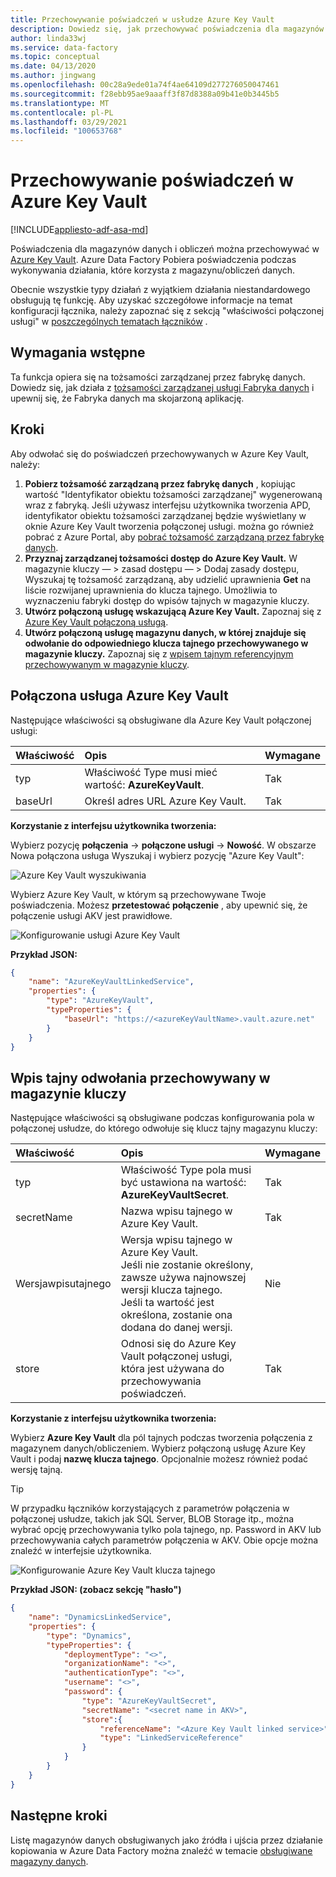 ```yaml
---
title: Przechowywanie poświadczeń w usłudze Azure Key Vault
description: Dowiedz się, jak przechowywać poświadczenia dla magazynów danych używanych w magazynie kluczy platformy Azure, które Azure Data Factory mogą być automatycznie pobierane w czasie wykonywania.
author: linda33wj
ms.service: data-factory
ms.topic: conceptual
ms.date: 04/13/2020
ms.author: jingwang
ms.openlocfilehash: 00c28a9ede01a74f4ae64109d277276050047461
ms.sourcegitcommit: f28ebb95ae9aaaff3f87d8388a09b41e0b3445b5
ms.translationtype: MT
ms.contentlocale: pl-PL
ms.lasthandoff: 03/29/2021
ms.locfileid: "100653768"
---
```

# <a name="store-credential-in-azure-key-vault"></a>Przechowywanie poświadczeń w Azure Key Vault

[!INCLUDE[appliesto-adf-asa-md](includes/appliesto-adf-asa-md.md)]

Poświadczenia dla magazynów danych i obliczeń można przechowywać w [Azure Key Vault](../key-vault/general/overview.md). Azure Data Factory Pobiera poświadczenia podczas wykonywania działania, które korzysta z magazynu/obliczeń danych.

Obecnie wszystkie typy działań z wyjątkiem działania niestandardowego obsługują tę funkcję. Aby uzyskać szczegółowe informacje na temat konfiguracji łącznika, należy zapoznać się z sekcją "właściwości połączonej usługi" w [poszczególnych tematach łączników](copy-activity-overview.md#supported-data-stores-and-formats) .

## <a name="prerequisites"></a>Wymagania wstępne

Ta funkcja opiera się na tożsamości zarządzanej przez fabrykę danych. Dowiedz się, jak działa z [tożsamości zarządzanej usługi Fabryka danych](data-factory-service-identity.md) i upewnij się, że Fabryka danych ma skojarzoną aplikację.

## <a name="steps"></a>Kroki

Aby odwołać się do poświadczeń przechowywanych w Azure Key Vault, należy:

1. **Pobierz tożsamość zarządzaną przez fabrykę danych** , kopiując wartość "Identyfikator obiektu tożsamości zarządzanej" wygenerowaną wraz z fabryką. Jeśli używasz interfejsu użytkownika tworzenia APD, identyfikator obiektu tożsamości zarządzanej będzie wyświetlany w oknie Azure Key Vault tworzenia połączonej usługi. można go również pobrać z Azure Portal, aby [pobrać tożsamość zarządzaną przez fabrykę danych](data-factory-service-identity.md#retrieve-managed-identity).
2. **Przyznaj zarządzanej tożsamości dostęp do Azure Key Vault.** W magazynie kluczy — > zasad dostępu — > Dodaj zasady dostępu, Wyszukaj tę tożsamość zarządzaną, aby udzielić uprawnienia **Get** na liście rozwijanej uprawnienia do klucza tajnego. Umożliwia to wyznaczeniu fabryki dostęp do wpisów tajnych w magazynie kluczy.
3. **Utwórz połączoną usługę wskazującą Azure Key Vault.** Zapoznaj się z [Azure Key Vault połączoną usługą](#azure-key-vault-linked-service).
4. **Utwórz połączoną usługę magazynu danych, w której znajduje się odwołanie do odpowiedniego klucza tajnego przechowywanego w magazynie kluczy.** Zapoznaj się z [wpisem tajnym referencyjnym przechowywanym w magazynie kluczy](#reference-secret-stored-in-key-vault).

## <a name="azure-key-vault-linked-service"></a>Połączona usługa Azure Key Vault

Następujące właściwości są obsługiwane dla Azure Key Vault połączonej usługi:

| Właściwość | Opis | Wymagane |
|:--- |:--- |:--- |
| typ | Właściwość Type musi mieć wartość: **AzureKeyVault**. | Tak |
| baseUrl | Określ adres URL Azure Key Vault. | Tak |

**Korzystanie z interfejsu użytkownika tworzenia:**

Wybierz pozycję **połączenia**  ->  **połączone usługi**  ->  **Nowość**. W obszarze Nowa połączona usługa Wyszukaj i wybierz pozycję "Azure Key Vault":

![Azure Key Vault wyszukiwania](media/store-credentials-in-key-vault/search-akv.png)

Wybierz Azure Key Vault, w którym są przechowywane Twoje poświadczenia. Możesz **przetestować połączenie** , aby upewnić się, że połączenie usługi AKV jest prawidłowe. 

![Konfigurowanie usługi Azure Key Vault](media/store-credentials-in-key-vault/configure-akv.png)

**Przykład JSON:**

```json
{
    "name": "AzureKeyVaultLinkedService",
    "properties": {
        "type": "AzureKeyVault",
        "typeProperties": {
            "baseUrl": "https://<azureKeyVaultName>.vault.azure.net"
        }
    }
}
```

## <a name="reference-secret-stored-in-key-vault"></a>Wpis tajny odwołania przechowywany w magazynie kluczy

Następujące właściwości są obsługiwane podczas konfigurowania pola w połączonej usłudze, do którego odwołuje się klucz tajny magazynu kluczy:

| Właściwość | Opis | Wymagane |
|:--- |:--- |:--- |
| typ | Właściwość Type pola musi być ustawiona na wartość: **AzureKeyVaultSecret**. | Tak |
| secretName | Nazwa wpisu tajnego w Azure Key Vault. | Tak |
| Wersjawpisutajnego | Wersja wpisu tajnego w Azure Key Vault.<br/>Jeśli nie zostanie określony, zawsze używa najnowszej wersji klucza tajnego.<br/>Jeśli ta wartość jest określona, zostanie ona dodana do danej wersji.| Nie |
| store | Odnosi się do Azure Key Vault połączonej usługi, która jest używana do przechowywania poświadczeń. | Tak |

**Korzystanie z interfejsu użytkownika tworzenia:**

Wybierz **Azure Key Vault** dla pól tajnych podczas tworzenia połączenia z magazynem danych/obliczeniem. Wybierz połączoną usługę Azure Key Vault i podaj **nazwę klucza tajnego**. Opcjonalnie możesz również podać wersję tajną. 

>[!TIP]
>W przypadku łączników korzystających z parametrów połączenia w połączonej usłudze, takich jak SQL Server, BLOB Storage itp., można wybrać opcję przechowywania tylko pola tajnego, np. Password in AKV lub przechowywania całych parametrów połączenia w AKV. Obie opcje można znaleźć w interfejsie użytkownika.

![Konfigurowanie Azure Key Vault klucza tajnego](media/store-credentials-in-key-vault/configure-akv-secret.png)

**Przykład JSON: (zobacz sekcję "hasło")**

```json
{
    "name": "DynamicsLinkedService",
    "properties": {
        "type": "Dynamics",
        "typeProperties": {
            "deploymentType": "<>",
            "organizationName": "<>",
            "authenticationType": "<>",
            "username": "<>",
            "password": {
                "type": "AzureKeyVaultSecret",
                "secretName": "<secret name in AKV>",
                "store":{
                    "referenceName": "<Azure Key Vault linked service>",
                    "type": "LinkedServiceReference"
                }
            }
        }
    }
}
```

## <a name="next-steps"></a>Następne kroki
Listę magazynów danych obsługiwanych jako źródła i ujścia przez działanie kopiowania w Azure Data Factory można znaleźć w temacie [obsługiwane magazyny danych](copy-activity-overview.md#supported-data-stores-and-formats).

